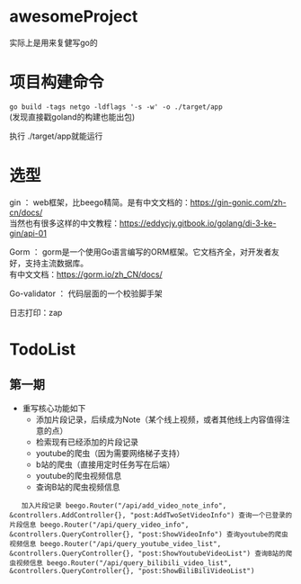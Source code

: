 # awesomeProject
实际上是用来复健写go的

# 项目构建命令

`go build -tags netgo -ldflags '-s -w' -o ./target/app`  
(发现直接戳goland的构建也能出包)

执行 ./target/app就能运行

# 选型

gin ： web框架，比beego精简。是有中文文档的：https://gin-gonic.com/zh-cn/docs/  
当然也有很多这样的中文教程：https://eddycjy.gitbook.io/golang/di-3-ke-gin/api-01  

Gorm ： gorm是一个使用Go语言编写的ORM框架。它文档齐全，对开发者友好，支持主流数据库。  
有中文文档：https://gorm.io/zh_CN/docs/  

Go-validator ： 代码层面的一个校验脚手架

日志打印：zap


# TodoList

## 第一期

- 重写核心功能如下
  - 添加片段记录，后续成为Note（某个线上视频，或者其他线上内容值得注意的点）
  - 检索现有已经添加的片段记录
  - youtube的爬虫（因为需要网络梯子支持）
  - b站的爬虫（直接用定时任务写在后端）
  - youtube的爬虫视频信息
  - 查询B站的爬虫视频信息


`	
加入片段记录
beego.Router("/api/add_video_note_info", &controllers.AddController{}, "post:AddTwoSetVideoInfo")
查询一个已登录的片段信息
beego.Router("/api/query_video_info", &controllers.QueryController{}, "post:ShowVideoInfo")
查询youtube的爬虫视频信息
beego.Router("/api/query_youtube_video_list", &controllers.QueryController{}, "post:ShowYoutubeVideoList")
查询B站的爬虫视频信息
beego.Router("/api/query_bilibili_video_list", &controllers.QueryController{}, "post:ShowBiliBiliVideoList")
`